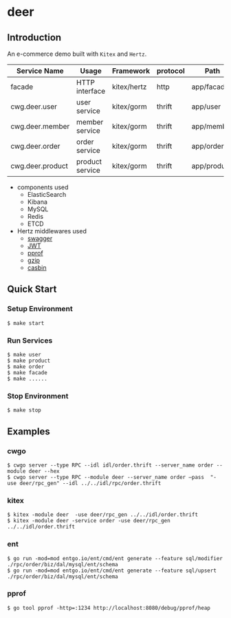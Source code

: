 # deer


## Introduction
An e-commerce demo built with `Kitex` and `Hertz`.

| Service Name     | Usage          | Framework    | protocol | Path        | IDL                |
|------------------|----------------|--------------|----------|-------------|--------------------|
| facade           | HTTP interface | kitex/hertz  | http     | app/facade  |                    |
| cwg.deer.user    | user service   | kitex/gorm   | thrift   | app/user    | idl/user.thrift    |
| cwg.deer.member  | member service | kitex/gorm   | thrift   | app/member  | idl/member.thrift  |
| cwg.deer.order   | order service  | kitex/gorm   | thrift   | app/order   | idl/order.thrift   |
| cwg.deer.product | product service| kitex/gorm   | thrift   | app/product | idl/product.thrift |

* components used
    * ElasticSearch
    * Kibana
    * MySQL
    * Redis
    * ETCD
* Hertz middlewares used
    * [swagger](http://github.com/hertz-contrib/swagger)
    * [JWT](http://github.com/hertz-contrib/jwt)
    * [pprof](https://github.com/hertz-contrib/pprof)
    * [gzip](https://github.com/hertz-contrib/gzip)
    * [casbin](https://github.com/casbin/casbin/v2)


## Quick Start

### Setup Environment
```shell
$ make start
```

### Run Services
```shell
$ make user
$ make product
$ make order
$ make facade
$ make ......
```

### Stop Environment
```shell
$ make stop
```

## Examples

### cwgo
```shell
$ cwgo server --type RPC --idl idl/order.thrift --server_name order --module deer --hex
$ cwgo server --type RPC --module deer --server_name order –pass  "-use deer/rpc_gen" --idl ../../idl/rpc/order.thrift 
```

### kitex
```shell
$ kitex -module deer  -use deer/rpc_gen ../../idl/order.thrift
$ kitex -module deer -service order -use deer/rpc_gen ../../idl/order.thrift
```


### ent
```shell
$ go run -mod=mod entgo.io/ent/cmd/ent generate --feature sql/modifier ./rpc/order/biz/dal/mysql/ent/schema
$ go run -mod=mod entgo.io/ent/cmd/ent generate --feature sql/upsert ./rpc/order/biz/dal/mysql/ent/schema
```

### pprof
```shell
$ go tool pprof -http=:1234 http://localhost:8080/debug/pprof/heap
```









